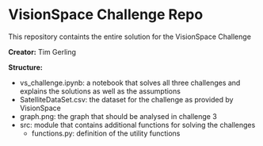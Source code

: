 # VisionSpace Challenge Repo

This repository containts the entire solution for the VisionSpace Challenge

**Creator:** Tim Gerling

**Structure:**
- vs_challenge.ipynb: a notebook that solves all three challenges and explains the solutions as well as the assumptions
- SatelliteDataSet.csv: the dataset for the challenge as provided by VisionSpace
- graph.png: the graph that should be analysed in challenge 3
- src: module that contains additional functions for solving the challenges
    - functions.py: definition of the utility functions 